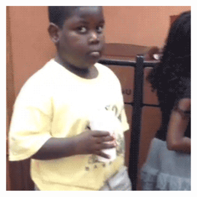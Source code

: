 <html>
  <body>
      <div style="display: flex; flex: 1;">
        <img alt="what you doin?" src="ghBanner.gif" style="width: 100%; height: 100%"; />
      </div>
  </body>
</html>

